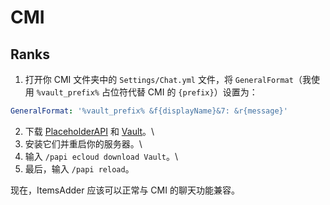 # CMI
## Ranks

1. 打开你 CMI 文件夹中的 `Settings/Chat.yml` 文件，将 `GeneralFormat`（我使用 `%vault_prefix%` 占位符代替 CMI 的 `{prefix}`）设置为：

```yaml
GeneralFormat: '%vault_prefix% &f{displayName}&7: &r{message}'
```

2. 下载 [PlaceholderAPI](https://www.spigotmc.org/resources/placeholderapi.6245/) 和 [Vault](https://github.com/MilkBowl/Vault/releases/latest)。\
3. 安装它们并重启你的服务器。\
4. 输入 `/papi ecloud download Vault`。\
5. 最后，输入 `/papi reload`。

现在，ItemsAdder 应该可以正常与 CMI 的聊天功能兼容。
